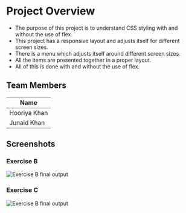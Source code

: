 # Project Overview
- The purpose of this project is to understand CSS styling with and without the use of flex.
- This project has a responsive layout and adjusts itself for different screen sizes.
- There is a menu which adjusts itself around different screen sizes.
- All the items are presented together in a proper layout.
- All of this is done with and without the use of flex.
## Team Members
| Name |
|--------|
| Hooriya Khan |
| Junaid Khan |
## Screenshots
### Exercise B
![Exercise B final output](https://github.com/JKhan420/Lab4/blob/main/ExerciseB.gif)
### Exercise C
![Exercise B final output](https://github.com/JKhan420/Lab4/blob/main/ExerciseC.gif)
